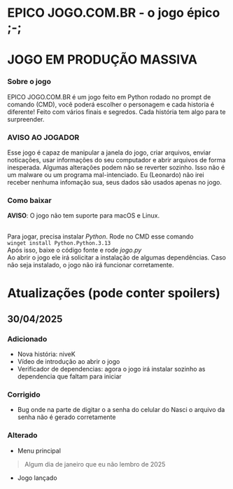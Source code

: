 # EPICO JOGO.COM.BR - o jogo épico ;-;

# JOGO EM PRODUÇÃO MASSIVA

### Sobre o jogo
EPICO JOGO.COM.BR é um jogo feito em Python rodado no prompt de comando (CMD), você poderá escolher o personagem e cada historia é diferente! Feito com vários finais e segredos.
Cada história tem algo para te surpreender.

### AVISO AO JOGADOR
Esse jogo é capaz de manipular a janela do jogo, criar arquivos, enviar noticações, usar informações do seu computador e abrir arquivos de forma inesperada. Algumas alterações podem não se reverter sozinho. Isso não é um malware ou um programa mal-intenciado.
Eu (Leonardo) não irei receber nenhuma infomação sua, seus dados são usados apenas no jogo.

### Como baixar
**AVISO**: O jogo não tem suporte para macOS e Linux.

<br/>Para jogar, precisa instalar *Python*. Rode no CMD esse comando
<br/>`winget install Python.Python.3.13`
<br/>Após isso, baixe o código fonte e rode *jogo.py*
<br/>Ao abrir o jogo ele irá solicitar a instalação de algumas dependências. Caso não seja instalado, o jogo não irá funcionar corretamente.

# Atualizações (pode conter spoilers)
## 30/04/2025
### Adicionado
- Nova história: niveK
- Vídeo de introdução ao abrir o jogo
- Verificador de dependencias: agora o jogo irá instalar sozinho as dependencia que faltam para iniciar
### Corrigido
- Bug onde na parte de digitar o a senha do celular do Nasci o arquivo da senha não é gerado corretamente
### Alterado
- Menu principal

> Algum dia de janeiro que eu não lembro de 2025
- Jogo lançado
